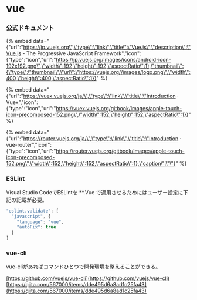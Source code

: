 # vue

### 公式ドキュメント

{% embed data="{\"url\":\"https://jp.vuejs.org\",\"type\":\"link\",\"title\":\"Vue.js\",\"description\":\"Vue.js - The Progressive JavaScript Framework\",\"icon\":{\"type\":\"icon\",\"url\":\"https://jp.vuejs.org/images/icons/android-icon-192x192.png\",\"width\":192,\"height\":192,\"aspectRatio\":1},\"thumbnail\":{\"type\":\"thumbnail\",\"url\":\"https://vuejs.org//images/logo.png\",\"width\":400,\"height\":400,\"aspectRatio\":1}}" %}

{% embed data="{\"url\":\"https://vuex.vuejs.org/ja/\",\"type\":\"link\",\"title\":\"Introduction · Vuex\",\"icon\":{\"type\":\"icon\",\"url\":\"https://vuex.vuejs.org/gitbook/images/apple-touch-icon-precomposed-152.png\",\"width\":152,\"height\":152,\"aspectRatio\":1}}" %}

{% embed data="{\"url\":\"https://router.vuejs.org/ja/\",\"type\":\"link\",\"title\":\"Introduction · vue-router\",\"icon\":{\"type\":\"icon\",\"url\":\"https://router.vuejs.org/gitbook/images/apple-touch-icon-precomposed-152.png\",\"width\":152,\"height\":152,\"aspectRatio\":1},\"caption\":\"\"}" %}

### ESLint

Visual Studio CodeでESLintを \*\*.Vue で適用させるためにはユーザー設定に下記の記載が必要。

```javascript
"eslint.validate": [
  "javascript", {
    "language": "vue",
    "autoFix": true
  }
]
```

### vue-cli

vue-cliがあればコマンドひとつで開発環境を整えることができる。

[https://github.com/vuejs/vue-cli](https://github.com/vuejs/vue-cli) [https://qiita.com/567000/items/dde495d6a8ad1c25fa43](https://qiita.com/567000/items/dde495d6a8ad1c25fa43)


